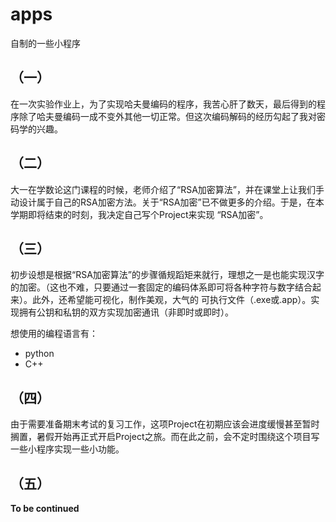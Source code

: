 # apps
自制的一些小程序

## （一）
在一次实验作业上，为了实现哈夫曼编码的程序，我苦心肝了数天，最后得到的程序除了哈夫曼编码一成不变外其他一切正常。但这次编码解码的经历勾起了我对密码学的兴趣。

## （二）
大一在学数论这门课程的时候，老师介绍了“RSA加密算法”，并在课堂上让我们手动设计属于自己的RSA加密方法。关于“RSA加密”已不做更多的介绍。于是，在本学期即将结束的时刻，我决定自己写个Project来实现
“RSA加密”。

## （三）
初步设想是根据“RSA加密算法”的步骤循规蹈矩来就行，理想之一是也能实现汉字的加密。（这也不难，只要通过一套固定的编码体系即可将各种字符与数字结合起来）。此外，还希望能可视化，制作美观，大气的
可执行文件（.exe或.app）。实现拥有公钥和私钥的双方实现加密通讯（非即时或即时）。

想使用的编程语言有：
* python
* C++

## （四）
由于需要准备期末考试的复习工作，这项Project在初期应该会进度缓慢甚至暂时搁置，暑假开始再正式开启Project之旅。而在此之前，会不定时围绕这个项目写一些小程序实现一些小功能。

## （五）
**To be continued**
